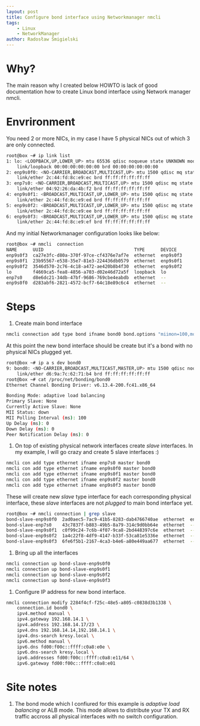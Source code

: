 ```yaml
---
layout: post
title: Configure bond interface using Networkmanager nmcli
tags:
    - Linux
    - NetworkManager
author: Radosław Śmigielski
---
```


Why?
====
The main reason why I created below HOWTO is lack of good documentation
how to create Linux bond interface using Network manager nmcli.

Envrironment
============
You need 2 or more NICs, in my case I have 5 physical NICs out of which 3 are only connected.
```bash
root@box ~# ip link list
1: lo: <LOOPBACK,UP,LOWER_UP> mtu 65536 qdisc noqueue state UNKNOWN mode DEFAULT group default qlen 1000
    link/loopback 00:00:00:00:00:00 brd 00:00:00:00:00:00
2: enp9s0f0: <NO-CARRIER,BROADCAST,MULTICAST,UP> mtu 1500 qdisc mq state DOWN mode DEFAULT group default qlen 1000
    link/ether 2c:44:fd:8c:e9:ec brd ff:ff:ff:ff:ff:ff
3: enp7s0: <NO-CARRIER,BROADCAST,MULTICAST,UP> mtu 1500 qdisc mq state DOWN mode DEFAULT group default qlen 1000
    link/ether 04:92:26:da:4b:f2 brd ff:ff:ff:ff:ff:ff
4: enp9s0f1: <BROADCAST,MULTICAST,UP,LOWER_UP> mtu 1500 qdisc mq state UP mode DEFAULT group default qlen 1000
    link/ether 2c:44:fd:8c:e9:ed brd ff:ff:ff:ff:ff:ff
5: enp9s0f2: <BROADCAST,MULTICAST,UP,LOWER_UP> mtu 1500 qdisc mq state UP mode DEFAULT group default qlen 1000
    link/ether 2c:44:fd:8c:e9:ee brd ff:ff:ff:ff:ff:ff
6: enp9s0f3: <BROADCAST,MULTICAST,UP,LOWER_UP> mtu 1500 qdisc mq state UP mode DEFAULT group default qlen 1000
    link/ether 2c:44:fd:8c:e9:ef brd ff:ff:ff:ff:ff:ff
```

And my initial Networkmanager configuration looks like below:
```bash
root@box ~# nmcli  connection
NAME      UUID                                  TYPE      DEVICE
enp9s0f3  ca27e3fc-d80a-370f-97ce-cf4376e7af7e  ethernet  enp9s0f3
enp9s0f1  23b95567-e538-35e7-81e3-224436db0579  ethernet  enp9s0f1
enp9s0f2  3546d570-2c76-4c18-a472-ae420b8b4f30  ethernet  enp9s0f2
lo        f4669ca5-fea8-4856-a703-d02e46d72a5f  loopback  lo
enp7s0    d8e6dc21-34db-47bf-9686-769cbe4eabdb  ethernet  --
enp9s0f0  d283abf6-2821-4572-bcf7-64c18e89c6c4  ethernet  --
```

Steps
=====
1. Create main bond interface
```bash
nmcli connection add type bond ifname bond0 bond.options "miimon=100,mode=balance-alb"
```
At this point the new bond interface should be create but it's a bond with no physical NICs plugged yet.
```bash
root@box ~# ip a s dev bond0
9: bond0: <NO-CARRIER,BROADCAST,MULTICAST,MASTER,UP> mtu 1500 qdisc noqueue state DOWN group default qlen 1000
    link/ether d6:9a:7c:62:71:b4 brd ff:ff:ff:ff:ff:ff
root@box ~# cat /proc/net/bonding/bond0
Ethernet Channel Bonding Driver: v6.13.4-200.fc41.x86_64

Bonding Mode: adaptive load balancing
Primary Slave: None
Currently Active Slave: None
MII Status: down
MII Polling Interval (ms): 100
Up Delay (ms): 0
Down Delay (ms): 0
Peer Notification Delay (ms): 0
```
1. On top of existing physical network interfaces create _slave_ interfaces. In my example,
I will go crazy and create 5 slave interfaces :)
```bash
nmcli con add type ethernet ifname enp7s0 master bond0
nmcli con add type ethernet ifname enp9s0f0 master bond0
nmcli con add type ethernet ifname enp9s0f1 master bond0
nmcli con add type ethernet ifname enp9s0f2 master bond0
nmcli con add type ethernet ifname enp9s0f3 master bond0
```
These will create new _slave_ type interface for each corresponding physical interface,
these _slave_ interfaces are not _plugged_ to main bond interface yet.
```bash
root@box ~# nmcli connection | grep slave
bond-slave-enp9s0f0  2ad0aec5-7ac9-41b5-8283-dab4766740ae  ethernet  enp9s0f0
bond-slave-enp7s0    43c7837f-b883-49b5-8a79-314c9d0bb64e  ethernet  --
bond-slave-enp9s0f1  c0f99c24-7c6b-4f07-9ca8-2bd448397c6e  ethernet  --
bond-slave-enp9s0f2  1a4c22f8-4df9-4147-b33f-53ca81e5336e  ethernet  --
bond-slave-enp9s0f3  6fe6f5b1-2167-4ca3-b4e6-a80e449aa677  ethernet  --
```
1. Bring up all the interfaces
```bash
nmcli connection up bond-slave-enp9s0f0
nmcli connection up bond-slave-enp9s0f1
nmcli connection up bond-slave-enp9s0f2
nmcli connection up bond-slave-enp9s0f3
```
1. Configure IP address for new bond interface.
```bash
nmcli connection modify 2284f4cf-f25c-48e5-a805-c0838d3b1338 \
    connection.id bond0 \
    ipv4.method manual \
    ipv4.gateway 192.168.14.1 \
    ipv4.address 192.168.14.17/23 \
    ipv4.dns 192.168.14.14,192.168.14.1 \
    ipv4.dns-search kresy.local \
    ipv6.method manual \
    ipv6.dns fd00:f00c::ffff:c0a8:e0e \
    ipv6.dns-search kresy.local \
    ipv6.addresses fd00:f00c::ffff:c0a8:e11/64 \
    ipv6.gateway fd00:f00c::ffff:c0a8:e01
```

Site notes
==========
1. The bond mode which I confiured for this example is _adaptive load balancing_
   or ALB mode. This mode allows to distribute your TX and RX traffic accross all
   physical interfaces with no switch configuration.

